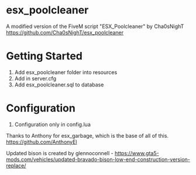 
# esx_poolcleaner

A modified version of the FiveM script "ESX_Poolcleaner" by Cha0sNighT
https://github.com/Cha0sNighT/esx_poolcleaner

# Getting Started

1. Add esx_poolcleaner folder into resources
2. Add in server.cfg
3. Add esx_poolcleaner.sql to database

# Configuration

1. Configuration only in config.lua

Thanks to Anthony for esx_garbage, which is the base of all of this.
https://github.com/AnthonyEl


Updated bison is created by glennoconnell - https://www.gta5-mods.com/vehicles/updated-bravado-bison-low-end-construction-version-replace/